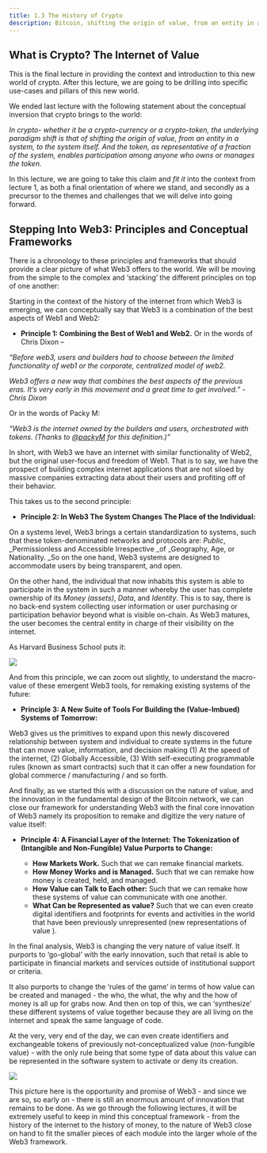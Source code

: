```yaml
---
title: 1.3 The History of Crypto
description: Bitcoin, shifting the origin of value, from an entity in a system, to the system itself
---
```


## What is Crypto? The Internet of Value


<!-- 1.1 Context: History of Internet and It’s Revolutions to Date  
1.2 Bitcoin, The History of Money, and Reserve Currencies 
1.3 What is Crypto? The Internet of Value -->



This is the final lecture in providing the context and introduction to this new world of crypto. After this lecture, we are going to be drilling into specific use-cases and pillars of this new world. 

We ended last lecture with the following statement about the conceptual inversion that crypto brings to the world: 

_In crypto- whether it be a crypto-currency or a crypto-token, the underlying paradigm shift is that of shifting the origin of value, from an entity in a system, to the system itself. And the token, as representative of a fraction of the system, enables participation among anyone who owns or manages the token._

In this lecture, we are going to take this claim and _fit it_ into the context from lecture 1, as both a final orientation of where we stand, and secondly as a precursor to the themes and challenges that we will delve into going forward. 

## Stepping Into Web3: Principles and Conceptual Frameworks

There is a chronology to these principles and frameworks that should provide a clear picture of what Web3 offers to the world. We will be moving from the simple to the complex and ‘stacking’ the different principles on top of one another: 

Starting in the context of the history of the internet from which Web3 is emerging, we can conceptually say that Web3 is a combination of the best aspects of Web1 and Web2: 



* **Principle 1: Combining the Best of Web1 and Web2.** Or in the words of Chris Dixon –

_“Before web3, users and builders had to choose between the limited functionality of web1 or the corporate, centralized model of web2._

_Web3 offers a new way that combines the best aspects of the previous eras. It’s very early in this movement and a great time to get involved.” - Chris Dixon_

Or in the words of Packy M: 

_“Web3 is the internet owned by the builders and users, orchestrated with tokens. (Thanks to [@packyM](https://twitter.com/packyM) for this definition.)”_

In short, with Web3 we have an internet with similar functionality of Web2, but the original user-focus and freedom of Web1. That is to say, we have the prospect of building complex internet applications that are not siloed by massive companies extracting data about their users and profiting off of their behavior. 

This takes us to the second principle: 

* **Principle 2: In Web3 The System Changes The Place of the Individual:**


On a systems level, Web3 brings a certain standardization to systems, such that these token-denominated networks and protocols are: _Public_, _Permissionless and Accessible Irrespective _of _Geography, Age, or Nationality. _So on the one hand, Web3 systems are designed to accommodate users by being transparent, and open. 

On the other hand, the individual that now inhabits this system is able to participate in the system in such a manner whereby the user has complete ownership of its _Money (assets)_, _Data_, and _Identity_. This is to say, there is no back-end system collecting user information or user purchasing or participation behavior beyond what is visible on-chain. As Web3 matures, the user becomes the central entity in charge of their visibility on the internet. 

As Harvard Business School puts it: 


![](@site/static/img/bootcamp/mod-em-1.3.1.png)


And from this principle, we can zoom out slightly, to understand the macro-value of these emergent Web3 tools, for remaking existing systems of the future: 

* **Principle 3: A New Suite of Tools For Building the (Value-Imbued) Systems of Tomorrow:**

Web3 gives us the primitives to expand upon this newly discovered relationship between system and individual to create systems in the future that can move value, information, and decision making (1) At the speed of the internet, (2) Globally Accessible, (3) With self-executing programmable rules (known as smart contracts) such that it can offer a new foundation for global commerce / manufacturing / and so forth. 

And finally, as we started this with a discussion on the nature of value, and the innovation in the fundamental design of the Bitcoin network, we can close our framework for understanding Web3 with the final core innovation of Web3 namely its proposition to remake and digitize the very nature of value itself: 

* **Principle 4: A Financial Layer of the Internet: The Tokenization of (Intangible and Non-Fungible) Value Purports to Change:**



    * **How Markets Work.** Such that we can remake financial markets. 
    * **How Money Works and is Managed.** Such that we can remake how money is created, held, and managed. 
    * **How Value can Talk to Each other:** Such that we can remake how these systems of value can communicate with one another. 
    * **What Can be Represented as value?** Such that we can even create digital identifiers and footprints for events and activities in the world that have been previously unrepresented (new representations of value ). 

In the final analysis, Web3 is changing the very nature of value itself. It purports to ‘go-global’ with the early innovation, such that retail is able to participate in financial markets and services outside of institutional support or criteria. 

It also purports to change the ‘rules of the game’ in terms of how value can be created and managed - the who, the what, the why and the how of money is all up for grabs now. And then on top of this, we can ‘synthesize’ these different systems of value together because they are all living on the internet and speak the same language of code. 

At the very, very end of the day, we can even create identifiers and exchangeable tokens of previously not-conceptualized value (non-fungible value) - with the only rule being that some type of data about this value can be represented in the software system to activate or deny its creation. 


![](@site/static/img/bootcamp/mod-em-1.3.2.png)


 This picture here is the opportunity and promise of Web3 - and since we are so, so early on - there is still an enormous amount of innovation that remains to be done. As we go through the following lectures, it will be extremely useful to keep in mind this conceptual framework - from the history of the internet to the history of money, to the nature of Web3 close on hand to fit the smaller pieces of each module into the larger whole of the Web3 framework. 
